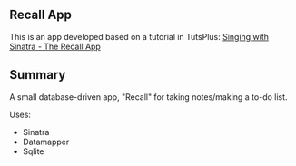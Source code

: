 ## Recall App

This is an app developed based on a tutorial in TutsPlus: [Singing with Sinatra - The Recall App](http://code.tutsplus.com/tutorials/singing-with-sinatra-the-recall-app--net-19128)

## Summary

A small database-driven app, "Recall" for taking notes/making a to-do list.

Uses:

* Sinatra
* Datamapper
* Sqlite
